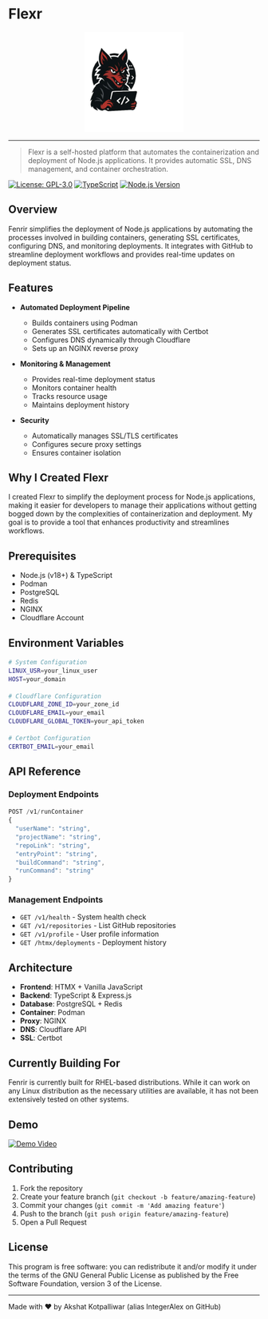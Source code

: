 # Flexr

<p align="center">
  <img src="./logo.png" width="200" alt="mascot">
</p>

---

> Flexr is a self-hosted platform that automates the containerization and deployment of Node.js applications. It provides automatic SSL, DNS management, and container orchestration.

[![License: GPL-3.0](https://img.shields.io/badge/License-GPLv3-blue.svg)](https://www.gnu.org/licenses/gpl-3.0)
[![TypeScript](https://img.shields.io/badge/TypeScript-5.0-blue)](https://www.typescriptlang.org/)
[![Node.js Version](https://img.shields.io/badge/node-v18%2B-green)](https://nodejs.org)

## Overview

Fenrir simplifies the deployment of Node.js applications by automating the processes involved in building containers, generating SSL certificates, configuring DNS, and monitoring deployments. It integrates with GitHub to streamline deployment workflows and provides real-time updates on deployment status.

## Features

- **Automated Deployment Pipeline**
  - Builds containers using Podman
  - Generates SSL certificates automatically with Certbot
  - Configures DNS dynamically through Cloudflare
  - Sets up an NGINX reverse proxy

- **Monitoring & Management**
  - Provides real-time deployment status
  - Monitors container health
  - Tracks resource usage
  - Maintains deployment history

- **Security**
  - Automatically manages SSL/TLS certificates
  - Configures secure proxy settings
  - Ensures container isolation

## Why I Created Flexr

I created Flexr to simplify the deployment process for Node.js applications, making it easier for developers to manage their applications without getting bogged down by the complexities of containerization and deployment. My goal is to provide a tool that enhances productivity and streamlines workflows.

## Prerequisites

- Node.js (v18+) & TypeScript
- Podman
- PostgreSQL
- Redis
- NGINX
- Cloudflare Account

## Environment Variables

```bash
# System Configuration
LINUX_USR=your_linux_user
HOST=your_domain

# Cloudflare Configuration
CLOUDFLARE_ZONE_ID=your_zone_id
CLOUDFLARE_EMAIL=your_email
CLOUDFLARE_GLOBAL_TOKEN=your_api_token

# Certbot Configuration
CERTBOT_EMAIL=your_email
```

## API Reference

### Deployment Endpoints

```typescript
POST /v1/runContainer
{
  "userName": "string",
  "projectName": "string",
  "repoLink": "string",
  "entryPoint": "string",
  "buildCommand": "string",
  "runCommand": "string"
}
```

### Management Endpoints

- `GET /v1/health` - System health check
- `GET /v1/repositories` - List GitHub repositories
- `GET /v1/profile` - User profile information
- `GET /htmx/deployments` - Deployment history

## Architecture

- **Frontend**: HTMX + Vanilla JavaScript
- **Backend**: TypeScript & Express.js
- **Database**: PostgreSQL + Redis
- **Container**: Podman
- **Proxy**: NGINX
- **DNS**: Cloudflare API
- **SSL**: Certbot

## Currently Building For

Fenrir is currently built for RHEL-based distributions. While it can work on any Linux distribution as the necessary utilities are available, it has not been extensively tested on other systems.

## Demo

[![Demo Video](https://img.youtube.com/vi/your_video_id/0.jpg)](https://www.youtube.com/watch?v=your_video_id)

## Contributing

1. Fork the repository
2. Create your feature branch (`git checkout -b feature/amazing-feature`)
3. Commit your changes (`git commit -m 'Add amazing feature'`)
4. Push to the branch (`git push origin feature/amazing-feature`)
5. Open a Pull Request

## License

This program is free software: you can redistribute it and/or modify it under the terms of the GNU General Public License as published by the Free Software Foundation, version 3 of the License.

---
Made with ❤️ by Akshat Kotpalliwar (alias IntegerAlex on GitHub)
